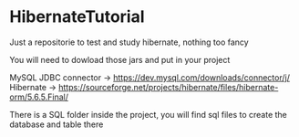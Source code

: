 # HibernateTutorial

Just a repositorie to test and study hibernate, nothing too fancy

You will need to dowload those jars and put in your project

MySQL JDBC connector -> https://dev.mysql.com/downloads/connector/j/
Hibernate -> https://sourceforge.net/projects/hibernate/files/hibernate-orm/5.6.5.Final/

There is a SQL folder inside the project, you will find sql files to create the database and table there
